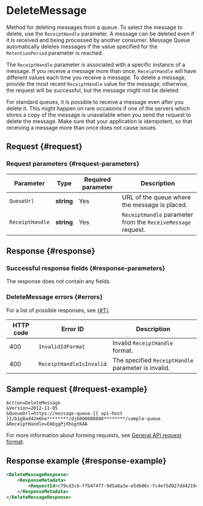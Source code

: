 # DeleteMessage

Method for deleting messages from a queue. To select the message to delete, use the `ReceiptHandle` parameter. A message can be deleted even if it is received and being processed by another consumer. Message Queue automatically deletes messages if the value specified for the `RetentionPeriod` parameter is reached.

The `ReceiptHandle` parameter is associated with a specific instance of a message. If you receive a message more than once, `ReceiptHandle` will have different values each time you receive a message. To delete a message, provide the most recent `ReceiptHandle` value for the message; otherwise, the request will be successful, but the message might not be deleted.

For standard queues, it is possible to receive a message even after you delete it. This might happen on rare occasions if one of the servers which stores a copy of the message is unavailable when you send the request to delete the message. Make sure that your application is idempotent, so that receiving a message more than once does not cause issues.

## Request {#request}

### Request parameters {#request-parameters}

Parameter | Type | Required parameter | Description
----- | ----- | ----- | -----
`QueueUrl` | **string** | Yes | URL of the queue where the message is placed.
`ReceiptHandle` | **string** | Yes | `ReceiptHandle` parameter from the `ReceiveMessage` request.

## Response {#response}

### Successful response fields {#response-parameters}

The response does not contain any fields.

### DeleteMessage errors {#errors}

For a list of possible responses, see [{#T}](../common-errors.md).

HTTP code | Error ID | Description
----- | ----- | -----
400 | `InvalidIdFormat` | Invalid `ReceiptHandle` format.
400 | `ReceiptHandleIsInvalid` | The specified `ReceiptHandle` parameter is invalid.

## Sample request {#request-example}

```text
Action=DeleteMessage
&Version=2012-11-05
&QueueUrl=https://message-queue.{{ api-host }}/b1g8ad42m6he********/dj6000000000********/sample-queue
&ReceiptHandle=EAEggPjXhogtKAA
```

For more information about forming requests, see [General API request format](../index.md#api-request).

## Response example {#response-example}

```xml
<DeleteMessageResponse>
    <ResponseMetadata>
        <RequestId>c79cd3cb-ffb474f7-9d5a8a3e-e5db06c-7c4ef5d027dd4219c28bf6c2********</RequestId>
    </ResponseMetadata>
</DeleteMessageResponse>
```
